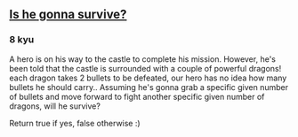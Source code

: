 <h2><a href=https://www.codewars.com/kata/59ca8246d751df55cc00014c/train/javascript target="_blank">Is he gonna survive?</a></h2><h3>8 kyu</h3><p data--h-bstatus="0OBSERVED">A hero is on his way to the castle to complete his mission. However, he's been told that the castle is surrounded with a couple of powerful dragons! each dragon takes 2 bullets to be defeated, our hero has no idea how many bullets he should carry.. Assuming he's gonna grab a specific given number of bullets and move forward to fight another specific given number of dragons, will he survive?</p><p data--h-bstatus="0OBSERVED">Return true if yes, false otherwise :)</p>